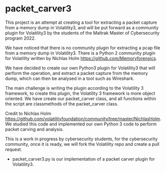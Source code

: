 # packet_carver3

This project is an attempt at creating a tool for extracting a packet capture from a memory dump in Volatility3, and will be put forward as a community plugin for       Volatility3 by the students of the Maltrak Master of Cybersecurity program 2022.

We have noticed that there is no community plugin for extracting a pcap file from a memory dump in Volatility3. There is a Python 2 community plugin for Volatility written by Nichlas Holm https://github.com/Memoryforensics.

We have decided to create our own Python3 plugin for Volatility3 that will perform the operation, and extract a packet capture from the memory dump, which can then be analysed in a tool such as Wireshark.

The main challenge is writing the plugin according to the Volatility 3 framework, to create this plugin, the Volatility 3 framework is more object oriented. We have create our packet_carver class, and all functions within the script are classmethods of the packet_carver class.

Credit to Nichlas Holm https://github.com/volatilityfoundation/community/tree/master/NichlasHolm. We studied this code and implemented our own Python 3 code to
perform packet carving and analysis.

This is a work in progress by cybersecurity students, for the cybersecurity community, once it is ready, we will fork the Volatility repo and create a pull request.


* packet_carver3.py is our implementation of a packet carver plugin for Volatility3.
